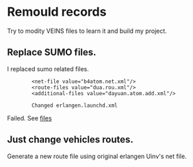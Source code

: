 # Remould records

Try to modity VEINS files to learn it and build my project.

## Replace SUMO files. 

I replaced sumo related files. 
```
        <net-file value="b4atom.net.xml"/>
        <route-files value="dua.rou.xml"/>
        <additional-files value="dayuan.atom.add.xml"/>

        Changed erlangen.launchd.xml
```

Failed. See [files](./examples/veins_sumofail/)

## Just change vehicles routes.

Generate a new route file using original erlangen Uinv's net file. 